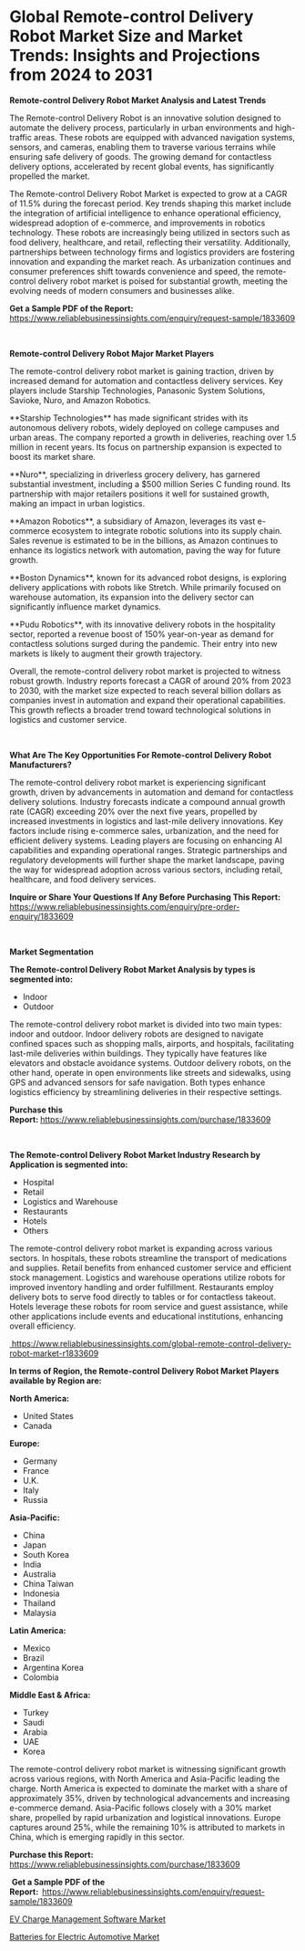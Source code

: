 <p><h1>Global Remote-control Delivery Robot Market Size and Market Trends: Insights and Projections from 2024 to 2031</h1></p><p><strong>Remote-control Delivery Robot Market Analysis and Latest Trends</strong></p>
<p><p>The Remote-control Delivery Robot is an innovative solution designed to automate the delivery process, particularly in urban environments and high-traffic areas. These robots are equipped with advanced navigation systems, sensors, and cameras, enabling them to traverse various terrains while ensuring safe delivery of goods. The growing demand for contactless delivery options, accelerated by recent global events, has significantly propelled the market.</p><p>The Remote-control Delivery Robot Market is expected to grow at a CAGR of 11.5% during the forecast period. Key trends shaping this market include the integration of artificial intelligence to enhance operational efficiency, widespread adoption of e-commerce, and improvements in robotics technology. These robots are increasingly being utilized in sectors such as food delivery, healthcare, and retail, reflecting their versatility. Additionally, partnerships between technology firms and logistics providers are fostering innovation and expanding the market reach. As urbanization continues and consumer preferences shift towards convenience and speed, the remote-control delivery robot market is poised for substantial growth, meeting the evolving needs of modern consumers and businesses alike.</p></p>
<p><strong>Get a Sample PDF of the Report:&nbsp;</strong> <a href="https://www.reliablebusinessinsights.com/enquiry/request-sample/1833609?utm_campaign=62&utm_medium=2&utm_source=Github&utm_content=ia&utm_term=01012025&utm_id=remote-control-delivery-robot">https://www.reliablebusinessinsights.com/enquiry/request-sample/1833609</a></p>
<p>&nbsp;</p>
<p><strong>Remote-control Delivery Robot Major Market Players</strong></p>
<p><p>The remote-control delivery robot market is gaining traction, driven by increased demand for automation and contactless delivery services. Key players include Starship Technologies, Panasonic System Solutions, Savioke, Nuro, and Amazon Robotics.</p><p>**Starship Technologies** has made significant strides with its autonomous delivery robots, widely deployed on college campuses and urban areas. The company reported a growth in deliveries, reaching over 1.5 million in recent years. Its focus on partnership expansion is expected to boost its market share.</p><p>**Nuro**, specializing in driverless grocery delivery, has garnered substantial investment, including a $500 million Series C funding round. Its partnership with major retailers positions it well for sustained growth, making an impact in urban logistics.</p><p>**Amazon Robotics**, a subsidiary of Amazon, leverages its vast e-commerce ecosystem to integrate robotic solutions into its supply chain. Sales revenue is estimated to be in the billions, as Amazon continues to enhance its logistics network with automation, paving the way for future growth.</p><p>**Boston Dynamics**, known for its advanced robot designs, is exploring delivery applications with robots like Stretch. While primarily focused on warehouse automation, its expansion into the delivery sector can significantly influence market dynamics.</p><p>**Pudu Robotics**, with its innovative delivery robots in the hospitality sector, reported a revenue boost of 150% year-on-year as demand for contactless solutions surged during the pandemic. Their entry into new markets is likely to augment their growth trajectory.</p><p>Overall, the remote-control delivery robot market is projected to witness robust growth. Industry reports forecast a CAGR of around 20% from 2023 to 2030, with the market size expected to reach several billion dollars as companies invest in automation and expand their operational capabilities. This growth reflects a broader trend toward technological solutions in logistics and customer service.</p></p>
<p>&nbsp;</p>
<p><strong>What Are The Key Opportunities For Remote-control Delivery Robot Manufacturers?</strong></p>
<p><p>The remote-control delivery robot market is experiencing significant growth, driven by advancements in automation and demand for contactless delivery solutions. Industry forecasts indicate a compound annual growth rate (CAGR) exceeding 20% over the next five years, propelled by increased investments in logistics and last-mile delivery innovations. Key factors include rising e-commerce sales, urbanization, and the need for efficient delivery systems. Leading players are focusing on enhancing AI capabilities and expanding operational ranges. Strategic partnerships and regulatory developments will further shape the market landscape, paving the way for widespread adoption across various sectors, including retail, healthcare, and food delivery services.</p></p>
<p><strong>Inquire or Share Your Questions If Any Before Purchasing This Report:</strong> <a href="https://www.reliablebusinessinsights.com/enquiry/pre-order-enquiry/1833609?utm_campaign=62&utm_medium=2&utm_source=Github&utm_content=ia&utm_term=01012025&utm_id=remote-control-delivery-robot">https://www.reliablebusinessinsights.com/enquiry/pre-order-enquiry/1833609</a></p>
<p>&nbsp;</p>
<p><strong>Market Segmentation</strong></p>
<p><strong>The Remote-control Delivery Robot Market Analysis by types is segmented into:</strong></p>
<p><ul><li>Indoor</li><li>Outdoor</li></ul></p>
<p><p>The remote-control delivery robot market is divided into two main types: indoor and outdoor. Indoor delivery robots are designed to navigate confined spaces such as shopping malls, airports, and hospitals, facilitating last-mile deliveries within buildings. They typically have features like elevators and obstacle avoidance systems. Outdoor delivery robots, on the other hand, operate in open environments like streets and sidewalks, using GPS and advanced sensors for safe navigation. Both types enhance logistics efficiency by streamlining deliveries in their respective settings.</p></p>
<p><strong>Purchase this Report:&nbsp;</strong><a href="https://www.reliablebusinessinsights.com/purchase/1833609?utm_campaign=62&utm_medium=2&utm_source=Github&utm_content=ia&utm_term=01012025&utm_id=remote-control-delivery-robot">https://www.reliablebusinessinsights.com/purchase/1833609</a></p>
<p>&nbsp;</p>
<p><strong>The Remote-control Delivery Robot Market Industry Research by Application is segmented into:</strong></p>
<p><ul><li>Hospital</li><li>Retail</li><li>Logistics and Warehouse</li><li>Restaurants</li><li>Hotels</li><li>Others</li></ul></p>
<p><p>The remote-control delivery robot market is expanding across various sectors. In hospitals, these robots streamline the transport of medications and supplies. Retail benefits from enhanced customer service and efficient stock management. Logistics and warehouse operations utilize robots for improved inventory handling and order fulfillment. Restaurants employ delivery bots to serve food directly to tables or for contactless takeout. Hotels leverage these robots for room service and guest assistance, while other applications include events and educational institutions, enhancing overall efficiency.</p></p>
<p><a href="https://www.reliablebusinessinsights.com/global-remote-control-delivery-robot-market-r1833609?utm_campaign=62&utm_medium=2&utm_source=Github&utm_content=ia&utm_term=01012025&utm_id=remote-control-delivery-robot">&nbsp;https://www.reliablebusinessinsights.com/global-remote-control-delivery-robot-market-r1833609</a></p>
<p><strong>In terms of Region, the Remote-control Delivery Robot Market Players available by Region are:</strong></p>
<p>
    <p> <strong> North America: </strong>
        <ul>
            <li>United States</li>
            <li>Canada</li>
        </ul>
        </p> 
    <p> <strong> Europe: </strong>
        <ul>
            <li>Germany</li>
            <li>France</li>
            <li>U.K.</li>
            <li>Italy</li>
            <li>Russia</li>
        </ul>
        </p> 
    <p> <strong> Asia-Pacific: </strong>
        <ul>
            <li>China</li>
            <li>Japan</li>
            <li>South Korea</li>
            <li>India</li>
            <li>Australia</li>
            <li>China Taiwan</li>
            <li>Indonesia</li>
            <li>Thailand</li>
            <li>Malaysia</li>
        </ul>
        </p> 
    <p> <strong> Latin America: </strong>
        <ul>
            <li>Mexico</li>
            <li>Brazil</li>
            <li>Argentina Korea</li>
            <li>Colombia</li>
        </ul>
        </p> 
    <p> <strong> Middle East & Africa: </strong>
        <ul>
            <li>Turkey</li>
            <li>Saudi</li>
            <li>Arabia</li>
            <li>UAE</li>
            <li>Korea</li>
        </ul>
    </p>
    </p>
<p><p>The remote-control delivery robot market is witnessing significant growth across various regions, with North America and Asia-Pacific leading the charge. North America is expected to dominate the market with a share of approximately 35%, driven by technological advancements and increasing e-commerce demand. Asia-Pacific follows closely with a 30% market share, propelled by rapid urbanization and logistical innovations. Europe captures around 25%, while the remaining 10% is attributed to markets in China, which is emerging rapidly in this sector.</p></p>
<p><strong>Purchase this Report: </strong><a href="https://www.reliablebusinessinsights.com/purchase/1833609?utm_campaign=62&utm_medium=2&utm_source=Github&utm_content=ia&utm_term=01012025&utm_id=remote-control-delivery-robot">https://www.reliablebusinessinsights.com/purchase/1833609</a></p>
<p>&nbsp;<strong>Get a Sample PDF of the Report:&nbsp;&nbsp;</strong><a href="https://www.reliablebusinessinsights.com/enquiry/request-sample/1833609?utm_campaign=62&utm_medium=2&utm_source=Github&utm_content=ia&utm_term=01012025&utm_id=remote-control-delivery-robot">https://www.reliablebusinessinsights.com/enquiry/request-sample/1833609</a></p>
<p><strong></strong></p>
<p><p><a href="https://github.com/organophelia8282/Market-Research-Report-List-1/blob/main/ev-charge-management-software-market.md?utm_campaign=62&utm_medium=2&utm_source=Github&utm_content=ia&utm_term=01012025&utm_id=remote-control-delivery-robot">EV Charge Management Software Market</a></p><p><a href="https://github.com/jamastodola515/Market-Research-Report-List-1/blob/main/batteries-for-electric-automotive-market.md?utm_campaign=62&utm_medium=2&utm_source=Github&utm_content=ia&utm_term=01012025&utm_id=remote-control-delivery-robot">Batteries for Electric Automotive Market</a></p></p>